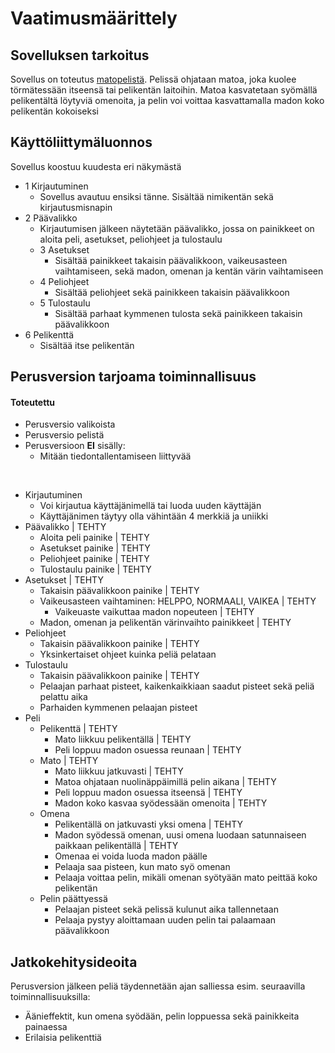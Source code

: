 # Vaatimusmäärittely

## Sovelluksen tarkoitus
Sovellus on toteutus [matopelistä](https://fi.wikipedia.org/wiki/Matopeli).
Pelissä ohjataan matoa, joka kuolee törmätessään itseensä tai pelikentän laitoihin.
Matoa kasvatetaan syömällä pelikentältä löytyviä omenoita,
ja pelin voi voittaa kasvattamalla madon koko pelikentän kokoiseksi

## Käyttöliittymäluonnos
Sovellus koostuu kuudesta eri näkymästä
* 1 Kirjautuminen
  * Sovellus avautuu ensiksi tänne. Sisältää nimikentän sekä kirjautusmisnapin
* 2 Päävalikko
  * Kirjautumisen jälkeen näytetään päävalikko, jossa on painikkeet on aloita peli, asetukset, peliohjeet ja tulostaulu
  * 3 Asetukset
    * Sisältää painikkeet takaisin päävalikkoon, vaikeusasteen vaihtamiseen, sekä madon, omenan ja kentän värin vaihtamiseen
  * 4 Peliohjeet
    * Sisältää peliohjeet sekä painikkeen takaisin päävalikkoon
  * 5 Tulostaulu
    * Sisältää parhaat kymmenen tulosta sekä painikkeen takaisin päävalikkoon
* 6 Pelikenttä
  * Sisältää itse pelikentän

## Perusversion tarjoama toiminnallisuus

#### Toteutettu
* Perusversio valikoista
* Perusversio pelistä
* Perusversioon **EI** sisälly:
  * Mitään tiedontallentamiseen liittyvää
  

<br>
  
* Kirjautuminen
  * Voi kirjautua käyttäjänimellä tai luoda uuden käyttäjän
  * Käyttäjänimen täytyy olla vähintään 4 merkkiä ja uniikki
* Päävalikko | TEHTY
  * Aloita peli painike | TEHTY
  * Asetukset painike | TEHTY
  * Peliohjeet painike | TEHTY
  * Tulostaulu painike | TEHTY
* Asetukset | TEHTY
  * Takaisin päävalikkoon painike | TEHTY
  * Vaikeusasteen vaihtaminen: HELPPO, NORMAALI, VAIKEA | TEHTY
    * Vaikeuaste vaikuttaa madon nopeuteen | TEHTY
  * Madon, omenan ja pelikentän värinvaihto painikkeet | TEHTY
* Peliohjeet
  * Takaisin päävalikkoon painike | TEHTY
  * Yksinkertaiset ohjeet kuinka peliä pelataan
* Tulostaulu
  * Takaisin päävalikkoon painike | TEHTY
  * Pelaajan parhaat pisteet, kaikenkaikkiaan saadut pisteet sekä peliä pelattu aika
  * Parhaiden kymmenen pelaajan pisteet
* Peli
  * Pelikenttä | TEHTY
    * Mato liikkuu pelikentällä | TEHTY
    * Peli loppuu madon osuessa reunaan | TEHTY
  * Mato | TEHTY
    * Mato liikkuu jatkuvasti | TEHTY
    * Matoa ohjataan nuolinäppäimillä pelin aikana | TEHTY
    * Peli loppuu madon osuessa itseensä | TEHTY
    * Madon koko kasvaa syödessään omenoita | TEHTY
  * Omena
    * Pelikentällä on jatkuvasti yksi omena | TEHTY
    * Madon syödessä omenan, uusi omena luodaan satunnaiseen paikkaan pelikentällä | TEHTY
    * Omenaa ei voida luoda madon päälle
    * Pelaaja saa pisteen, kun mato syö omenan
    * Pelaaja voittaa pelin, mikäli omenan syötyään mato peittää koko pelikentän
  * Pelin päättyessä
    * Pelaajan pisteet sekä pelissä kulunut aika tallennetaan
    * Pelaaja pystyy aloittamaan uuden pelin tai palaamaan päävalikkoon

## Jatkokehitysideoita
Perusversion jälkeen peliä täydennetään ajan salliessa esim. seuraavilla toiminnallisuuksilla:
* Äänieffektit, kun omena syödään, pelin loppuessa sekä painikkeita painaessa
* Erilaisia pelikenttiä